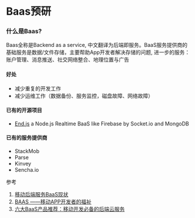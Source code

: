 Baas预研
=================

### 什么是Baas?

Baas全称是Backend as a service, 中文翻译为后端即服务。BaaS服务提供商的基础服务是数据/文件存储，主要帮助App开发者解决存储的问题, 进一步的服务：账户管理、消息推送、社交网络整合、地理位置与广告

#### 好处

- 减少重复的开发工作
- 减少运维工作（数据备份、服务监控，磁盘故障、网络故障）

#### 已有的开源项目

- [End.js](https://github.com/demohi/end) a Node.js Realtime BaaS like Firebase by Socket.io and MongoDB

#### 已有的服务提供商

- StackMob
- Parse
- Kinvey
- Sencha.io


参考

1. [移动后端服务BaaS现状](http://keegan-lee.diandian.com/post/2012-11-10/40041810560)
2. [BAAS ——移动APP开发者的福祉](http://www.fallhunter.com/p/10655)
3. [六大BaaS产品推荐：移动开发必备的后端云服务](http://www.csdn.net/article/2013-03-06/2814373-baas-for-mobile-backend-development)